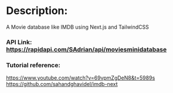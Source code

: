 # Description:
A Movie database like IMDB using Next.js and TailwindCSS


### API Link: https://rapidapi.com/SAdrian/api/moviesminidatabase

### Tutorial reference: 
https://www.youtube.com/watch?v=69vpmZgDeN8&t=5989s
https://github.com/sahandghavidel/imdb-next
